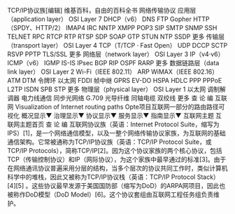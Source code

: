 TCP/IP协议族[编辑] 维基百科，自由的百科全书 网络传输协议 应用层（application layer） OSI Layer 7 DHCP（v6） DNS FTP Gopher HTTP（SPDY、HTTP/2） IMAP4 IRC NNTP XMPP POP3 SIP SMTP SNMP SSH TELNET RPC RTCP RTP RTSP SDP SOAP GTP STUN NTP SSDP 更多 传输层（transport layer） OSI Layer 4 TCP（T/TCP · Fast Open） UDP DCCP SCTP RSVP PPTP TLS/SSL 更多 网络层（network layer） OSI Layer 3 IP（v4·v6） ICMP（v6） IGMP IS-IS IPsec BGP RIP OSPF RARP 更多 数据链路层（data link layer） OSI Layer 2 Wi-Fi（IEEE 802.11） ARP WiMAX（IEEE 802.16） ATM DTM 令牌环 以太网 FDDI 帧中继 GPRS EV-DO HSPA HDLC PPP PPPoE L2TP ISDN SPB STP 更多 物理层（physical layer） OSI Layer 1 以太网 调制解调器 电力线通信 同步光网络 G.709 光导纤维 同轴电缆 双绞线 更多 查 论 编 互联网 Visualization of Internet routing paths Opte项目互联网一部分的路由路径可视化 概况显示▼ 治理显示▼ 协议显示▼ 服务显示▼ 指南显示▼ 互联网主题 互联网主题首页 查 论 编 互联网协议族（英语：Internet Protocol Suite，缩写为IPS）[1]，是一个网络通信模型，以及一整个网络传输协议家族，为互联网的基础通信架构。它常被通称为TCP/IP协议族（英语：TCP/IP Protocol Suite，或TCP/IP Protocols），简称TCP/IP[2]。因为这个协议家族的两个核心协议，包括TCP（传输控制协议）和IP（网际协议），为这个家族中最早通过的标准[3]。由于在网络通讯协议普遍采用分层的结构，当多个层次的协议共同工作时，类似计算机科学中的堆栈，因此又被称为TCP/IP协议栈（英语：TCP/IP Protocol Stack）[4][5] 。这些协议最早发源于美国国防部（缩写为DoD）的ARPA网项目，因此也被称作DoD模型（DoD Model）[6]。这个协议套组由互联网工程任务组负责维护。
